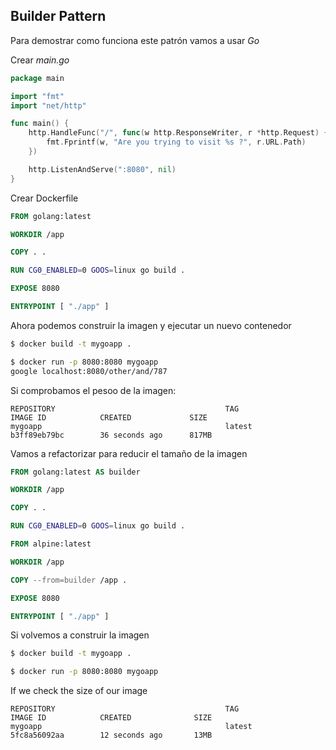 ## Builder Pattern

Para demostrar como funciona este patrón vamos a usar _Go_

Crear _main.go_

```go
package main

import "fmt"
import "net/http"

func main() {
	http.HandleFunc("/", func(w http.ResponseWriter, r *http.Request) {
		fmt.Fprintf(w, "Are you trying to visit %s ?", r.URL.Path)
	})

	http.ListenAndServe(":8080", nil)
}
```

Crear Dockerfile

```Dockerfile
FROM golang:latest

WORKDIR /app

COPY . .

RUN CG0_ENABLED=0 GOOS=linux go build .

EXPOSE 8080

ENTRYPOINT [ "./app" ]
```

Ahora podemos construir la imagen y ejecutar un nuevo contenedor

```bash
$ docker build -t mygoapp .
```

```bash
$ docker run -p 8080:8080 mygoapp
google localhost:8080/other/and/787
```



Si comprobamos el pesoo de la imagen:

```
REPOSITORY                                      TAG                 IMAGE ID            CREATED             SIZE
mygoapp                                         latest              b3ff89eb79bc        36 seconds ago      817MB
```

Vamos a refactorizar para reducir el tamaño de la imagen

```Dockerfile
FROM golang:latest AS builder

WORKDIR /app

COPY . .

RUN CG0_ENABLED=0 GOOS=linux go build .

FROM alpine:latest

WORKDIR /app

COPY --from=builder /app .

EXPOSE 8080

ENTRYPOINT [ "./app" ]
```

Si volvemos a construir la imagen

```bash
$ docker build -t mygoapp .
```

```bash
$ docker run -p 8080:8080 mygoapp
```

If we check the size of our image

```
REPOSITORY                                      TAG                 IMAGE ID            CREATED              SIZE
mygoapp                                         latest              5fc8a56092aa        12 seconds ago       13MB
```